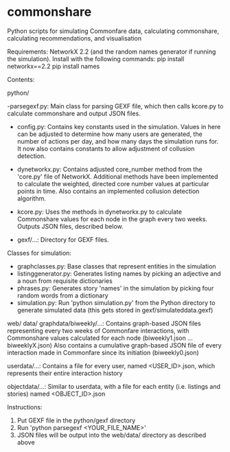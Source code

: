 # commonshare
Python scripts for simulating Commonfare data, calculating commonshare, calculating recommendations, and visualisation

Requirements:
NetworkX 2.2 (and the random names generator if running the simulation). Install with the following commands:
pip install networkx==2.2
pip install names

Contents:

python/

-parsegexf.py: Main class for parsing GEXF file, which then calls kcore.py to calculate commonshare and output JSON files.

- config.py: Contains key constants used in the simulation. Values in here can be adjusted to determine how many users are generated, the number of actions per day, and how many days the simulation runs for. It now also contains constants to allow adjustment of collusion detection.

- dynetworkx.py: Contains adjusted core_number method from the 'core.py' file of NetworkX. Additional methods have been implemented to calculate the weighted, directed core number values at particular points in time. Also contains an implemented collusion detection algorithm. 

- kcore.py: Uses the methods in dynetworkx.py to calculate Commonshare values for each node in the graph every two weeks. Outputs JSON files, described below. 

- gexf/...: Directory for GEXF files. 

Classes for simulation:
- graphclasses.py: Base classes that represent entities in the simulation
- listinggenerator.py: Generates listing names by picking an adjective and a noun from requisite dictionaries
- phrases.py: Generates story 'names' in the simulation by picking four random words from a dictionary
- simulation.py: Run 'python simulation.py' from the Python directory to generate simulated data (this gets stored in gexf/simulateddata.gexf)

web/
  data/
    graphdata/biweekly/...: Contains graph-based JSON files representing every two weeks of Commonfare interactions, with Commonshare values calculated for each node (biweekly1.json ... biweeklyX.json)
    Also contains a cumulative graph-based JSON file of every interaction made in Commonfare since its initiation (biweekly0.json)

  userdata/...: Contains a file for every user, named <USER_ID>.json, which represents their entire interaction history
  
  objectdata/...: Similar to userdata, with a file for each entity (i.e. listings and stories) named <OBJECT_ID>.json

Instructions:
1. Put GEXF file in the python/gexf directory
2. Run 'python parsegexf <YOUR_FILE_NAME>'
3. JSON files will be output into the web/data/ directory as described above
